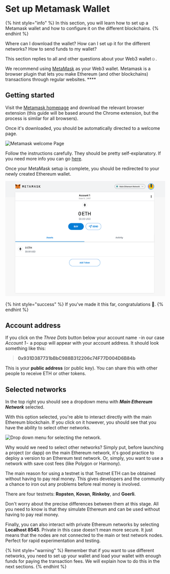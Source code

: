 # Set up Metamask Wallet

{% hint style="info" %}
In this section, you will learn how to set up a Metamask wallet and how to configure it on the different blockchains.
{% endhint %}

Where can I download the wallet? How can I set up it for the different networks? How to send funds to my wallet?&#x20;

This section replies to all and other questions about your Web3 wallet:relaxed:.

We recommend using [MetaMask](https://metamask.io) as your Web3 wallet. Metamask is a browser plugin that lets you make Ethereum (and other blockchains) transactions through regular websites. ****&#x20;

## Getting started <a href="#getting-started" id="getting-started"></a>

Visit the [Metamask homepage](https://metamask.io) and download the relevant browser extension (this guide will be based around the Chrome extension, but the process is similar for all browsers).

Once it's downloaded, you should be automatically directed to a welcome page.

![Metamask welcome Page](https://hack.aragon.org/docs/assets/metamask-guide/m-0.png)

Follow the instructions carefully. They should be pretty self-explanatory. If you need more info you can go [here](https://docs.polygon.technology/docs/develop/metamask/hello/).

Once your MetaMask setup is complete, you should be redirected to your newly created Ethereum wallet.

![Metamask account](<../../../.gitbook/assets/mm account (1).png>)

{% hint style="success" %}
If you've made it this far, congratulations 🎉.
{% endhint %}

## Account address <a href="#account-address" id="account-address"></a>

If you click on the _Three Dots_ button below your account name  - in our case _Account 1_ -  a popup will appear with your account address. It should look something like this:

> **0x931D387731bBbC988B312206c74F77D004D6B84b**

This is your **public address** (or public key). You can share this with other people to receive ETH or other tokens.

## Selected networks <a href="#selected-networks" id="selected-networks"></a>

In the top right you should see a dropdown menu with _**Main Ethereum Network**_ selected.

With this option selected, you're able to interact directly with the main Ethereum blockchain. If you click on it however, you should see that you have the ability to select other networks.

![Drop down menu for selecting the network.](https://hack.aragon.org/docs/assets/metamask-guide/m-2.png)

Why would we need to select other networks? Simply put, before launching a project (or dapp) on the main Ethereum network, it's good practice to deploy a version to an Ethereum test network. Or, simply,  you want to use a network with save cost fees (like Polygon or Harmony).

The main reason for using a testnet is that Testnet ETH can be obtained without having to pay real money. This gives developers and the community a chance to iron out any problems before real money is involved.

There are four testnets: **Ropsten**, **Kovan**, **Rinkeby**, and **Goerli**.

Don't worry about the precise differences between them at this stage. All you need to know is that they simulate Ethereum and can be used without having to pay real money.

Finally, you can also interact with private Ethereum networks by selecting **Localhost 8545**. Private in this case doesn't mean more secure. It just means that the nodes are not connected to the main or test network nodes. Perfect for rapid experimentation and testing.

{% hint style="warning" %}
Remember that if you want to use different networks, you need to set up your wallet and load your wallet with enough funds for paying the transaction fees. We will explain how to do this in the next sections.
{% endhint %}
